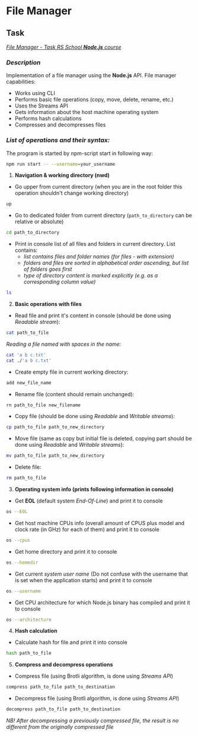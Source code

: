 # File Manager
## Task
[_File Manager - Task RS School **Node.js** course_](https://github.com/AlreadyBored/nodejs-assignments/blob/main/assignments/file-manager/assignment.md)
### _Description_
Implementation of a file manager using the **Node.js** API.
File manager capabilities:
- Works using CLI
- Performs basic file operations (copy, move, delete, rename, etc.)
- Uses the Streams API
- Gets information about the host machine operating system
- Performs hash calculations
- Compresses and decompresses files
### _List of operations and their syntax:_
The program is started by npm-script start in following way:
```sh
npm run start -- --username=your_username
```
1. **Navigation & working directory (nwd)**
- Go upper from current directory (when you are in the root folder this operation shouldn't change working directory)
```sh
up
```
- Go to dedicated folder from current directory (```path_to_directory``` can be relative or absolute)
```sh
cd path_to_directory
```
- Print in console list of all files and folders in current directory. List contains:
    * _list contains files and folder names (for files - with extension)_
    * _folders and files are sorted in alphabetical order ascending, but list of folders goes first_
    * _type of directory content is marked explicitly (e.g. as a corresponding column value)_
```sh
ls
```
2. **Basic operations with files**
- Read file and print it's content in console (should be done using _Readable stream_):
```sh
cat path_to_file
```
_Reading a file named with spaces in the name:_
```sh
cat 'a b c.txt'
cat ./'a b c.txt'
```
- Create empty file in current working directory:
```sh
add new_file_name
```
- Rename file (content should remain unchanged):
```sh
rn path_to_file new_filename
```
- Copy file (should be done using _Readable_ and _Writable streams_):
```sh
cp path_to_file path_to_new_directory
```
- Move file (same as copy but initial file is deleted, copying part should be done using _Readable_ and _Writable streams_):
```sh
mv path_to_file path_to_new_directory
```
- Delete file:
```sh
rm path_to_file
```
3. **Operating system info (prints following information in console)**
- Get **EOL** (default system _End-Of-Line_) and print it to console
```sh
os --EOL
```
- Get host machine CPUs info (overall amount of CPUS plus model and clock rate (in GHz) for each of them) and print it to console
```sh
os --cpus
```
- Get home directory and print it to console
```sh
os --homedir
```
- Get current _system user name_ (Do not confuse with the username that is set when the application starts) and print it to console
```sh
os --username
```
- Get CPU architecture for which Node.js binary has compiled and print it to console
```sh
os --architecture
```
4. **Hash calculation**
- Calculate hash for file and print it into console
```sh
hash path_to_file
```
5. **Compress and decompress operations**
- Compress file (using Brotli algorithm, is done using _Streams API_)
```sh
compress path_to_file path_to_destination
```
- Decompress file (using Brotli algorithm, is done using _Streams API_)
```sh
decompress path_to_file path_to_destination
```
_NB! After decompressing a previously compressed file, the result is no different from the originally compressed file_